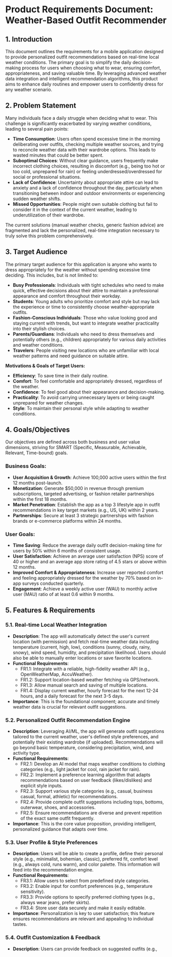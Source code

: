 # Product Requirements Document: Weather-Based Outfit Recommender

## 1. Introduction

This document outlines the requirements for a mobile application designed to provide personalized outfit recommendations based on real-time local weather conditions. The primary goal is to simplify the daily decision-making process for users when choosing what to wear, ensuring comfort, appropriateness, and saving valuable time. By leveraging advanced weather data integration and intelligent recommendation algorithms, this product aims to enhance daily routines and empower users to confidently dress for any weather scenario.

## 2. Problem Statement

Many individuals face a daily struggle when deciding what to wear. This challenge is significantly exacerbated by varying weather conditions, leading to several pain points:

*   **Time Consumption**: Users often spend excessive time in the morning deliberating over outfits, checking multiple weather sources, and trying to reconcile weather data with their wardrobe options. This leads to wasted minutes that could be better spent.
*   **Suboptimal Choices**: Without clear guidance, users frequently make incorrect clothing choices, resulting in discomfort (e.g., being too hot or too cold, unprepared for rain) or feeling underdressed/overdressed for social or professional situations.
*   **Lack of Confidence**: Uncertainty about appropriate attire can lead to anxiety and a lack of confidence throughout the day, particularly when transitioning between indoor and outdoor environments or experiencing sudden weather shifts.
*   **Missed Opportunities**: People might own suitable clothing but fail to consider it in the context of the current weather, leading to underutilization of their wardrobe.

The current solutions (manual weather checks, generic fashion advice) are fragmented and lack the personalized, real-time integration necessary to truly solve this problem comprehensively.

## 3. Target Audience

The primary target audience for this application is anyone who wants to dress appropriately for the weather without spending excessive time deciding. This includes, but is not limited to:

*   **Busy Professionals**: Individuals with tight schedules who need to make quick, effective decisions about their attire to maintain a professional appearance and comfort throughout their workday.
*   **Students**: Young adults who prioritize comfort and style but may lack the experience or time to consistently choose weather-appropriate outfits.
*   **Fashion-Conscious Individuals**: Those who value looking good and staying current with trends, but want to integrate weather practicality into their stylish choices.
*   **Parents/Guardians**: Individuals who need to dress themselves and potentially others (e.g., children) appropriately for various daily activities and weather conditions.
*   **Travelers**: People visiting new locations who are unfamiliar with local weather patterns and need guidance on suitable attire.

**Motivations & Goals of Target Users:**

*   **Efficiency**: To save time in their daily routine.
*   **Comfort**: To feel comfortable and appropriately dressed, regardless of the weather.
*   **Confidence**: To feel good about their appearance and decision-making.
*   **Practicality**: To avoid carrying unnecessary layers or being caught unprepared for weather changes.
*   **Style**: To maintain their personal style while adapting to weather conditions.

## 4. Goals/Objectives

Our objectives are defined across both business and user value dimensions, striving for SMART (Specific, Measurable, Achievable, Relevant, Time-bound) goals.

### Business Goals:

*   **User Acquisition & Growth**: Achieve 100,000 active users within the first 12 months post-launch.
*   **Monetization**: Generate $50,000 in revenue through premium subscriptions, targeted advertising, or fashion retailer partnerships within the first 18 months.
*   **Market Penetration**: Establish the app as a top 3 lifestyle app in outfit recommendations in key target markets (e.g., US, UK) within 2 years.
*   **Partnerships**: Secure at least 3 strategic partnerships with fashion brands or e-commerce platforms within 24 months.

### User Goals:

*   **Time Saving**: Reduce the average daily outfit decision-making time for users by 50% within 6 months of consistent usage.
*   **User Satisfaction**: Achieve an average user satisfaction (NPS) score of 40 or higher and an average app store rating of 4.5 stars or above within 12 months.
*   **Improved Comfort & Appropriateness**: Increase user reported comfort and feeling appropriately dressed for the weather by 70% based on in-app surveys conducted quarterly.
*   **Engagement**: Achieve a weekly active user (WAU) to monthly active user (MAU) ratio of at least 0.6 within 9 months.

## 5. Features & Requirements

### 5.1. Real-time Local Weather Integration

*   **Description**: The app will automatically detect the user's current location (with permission) and fetch real-time weather data including temperature (current, high, low), conditions (sunny, cloudy, rainy, snowy), wind speed, humidity, and precipitation likelihood. Users should also be able to manually enter locations or save favorite locations.
*   **Functional Requirements**: 
    *   FR1.1: Integrate with a reliable, high-fidelity weather API (e.g., OpenWeatherMap, AccuWeather). 
    *   FR1.2: Support location-based weather fetching via GPS/network. 
    *   FR1.3: Allow manual search and saving of multiple locations. 
    *   FR1.4: Display current weather, hourly forecast for the next 12-24 hours, and a daily forecast for the next 3-5 days. 
*   **Importance**: This is the foundational component; accurate and timely weather data is crucial for relevant outfit suggestions.

### 5.2. Personalized Outfit Recommendation Engine

*   **Description**: Leveraging AI/ML, the app will generate outfit suggestions tailored to the current weather, user's defined style preferences, and potentially their existing wardrobe (if uploaded). Recommendations will go beyond basic temperature, considering precipitation, wind, and activity type.
*   **Functional Requirements**: 
    *   FR2.1: Develop an AI model that maps weather conditions to clothing categories (e.g., light jacket for cool, rain jacket for rain). 
    *   FR2.2: Implement a preference learning algorithm that adapts recommendations based on user feedback (likes/dislikes) and explicit style inputs. 
    *   FR2.3: Support various style categories (e.g., casual, business casual, formal, athletic) for recommendations. 
    *   FR2.4: Provide complete outfit suggestions including tops, bottoms, outerwear, shoes, and accessories.
    *   FR2.5: Ensure recommendations are diverse and prevent repetition of the exact same outfit frequently. 
*   **Importance**: This is the core value proposition, providing intelligent, personalized guidance that adapts over time.

### 5.3. User Profile & Style Preferences

*   **Description**: Users will be able to create a profile, define their personal style (e.g., minimalist, bohemian, classic), preferred fit, comfort level (e.g., always cold, runs warm), and color palette. This information will feed into the recommendation engine.
*   **Functional Requirements**: 
    *   FR3.1: Allow users to select from predefined style categories. 
    *   FR3.2: Enable input for comfort preferences (e.g., temperature sensitivity). 
    *   FR3.3: Provide options to specify preferred clothing types (e.g., always wear jeans, prefer skirts). 
    *   FR3.4: Store user data securely and make it easily editable.
*   **Importance**: Personalization is key to user satisfaction; this feature ensures recommendations are relevant and appealing to individual tastes.

### 5.4. Outfit Customization & Feedback

*   **Description**: Users can provide feedback on suggested outfits (e.g., 